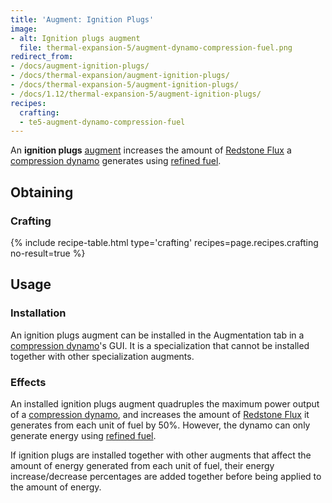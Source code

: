 ```yaml
---
title: 'Augment: Ignition Plugs'
image:
- alt: Ignition plugs augment
  file: thermal-expansion-5/augment-dynamo-compression-fuel.png
redirect_from:
- /docs/augment-ignition-plugs/
- /docs/thermal-expansion/augment-ignition-plugs/
- /docs/thermal-expansion-5/augment-ignition-plugs/
- /docs/1.12/thermal-expansion-5/augment-ignition-plugs/
recipes:
  crafting:
  - te5-augment-dynamo-compression-fuel
---
```


An **ignition plugs** [augment](/docs/1.12/thermal-expansion/augments/) increases the amount of
[Redstone Flux](/docs/redstone-flux/) a [compression
dynamo](/docs/1.12/thermal-expansion/compression-dynamo/) generates using [refined
fuel](/docs/1.12/thermal-foundation/refined-fuel/).


Obtaining
---------

### Crafting
{% include recipe-table.html type='crafting' recipes=page.recipes.crafting no-result=true %}


Usage
-----

### Installation
An ignition plugs augment can be installed in the Augmentation tab in a
[compression dynamo](/docs/1.12/thermal-expansion/compression-dynamo/)'s GUI. It is a specialization
that cannot be installed together with other specialization augments.

### Effects
An installed ignition plugs augment quadruples the maximum power output of a
[compression dynamo](/docs/1.12/thermal-expansion/compression-dynamo/), and increases the amount of
[Redstone Flux](/docs/redstone-flux/) it generates from each unit of fuel by
50%. However, the dynamo can only generate energy using [refined
fuel](/docs/1.12/thermal-foundation/refined-fuel/).

If ignition plugs are installed together with other augments that affect the
amount of energy generated from each unit of fuel, their energy
increase/decrease percentages are added together before being applied to the
amount of energy.
